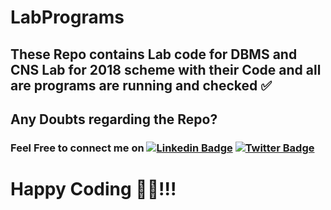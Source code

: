 # LabPrograms

## These Repo contains Lab code for DBMS and CNS Lab for 2018 scheme with their Code and all are programs are running and checked ✅ 

## Any Doubts regarding the Repo?
### Feel Free to connect me on [![Linkedin Badge](https://img.shields.io/badge/younus-saberi-blue?style=plastic&logo=Linkedin&logoColor=white&link=https://www.linkedin.com/in/younus-saberi/)](https://www.linkedin.com/in/younus-saberi/)  [![Twitter Badge](https://img.shields.io/badge/younus-saberi-blue?style=plastic&logo=Twitter&logoColor=white&link=https://www.twitter.com/younussaberi/)](https://www.twitter.com/younussaberi/)

# Happy Coding 🧑‍💻!!!

